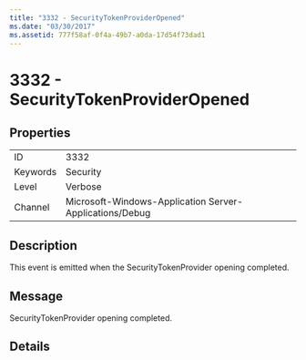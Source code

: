 ```yaml
---
title: "3332 - SecurityTokenProviderOpened"
ms.date: "03/30/2017"
ms.assetid: 777f58af-0f4a-49b7-a0da-17d54f73dad1
---
```

# 3332 - SecurityTokenProviderOpened
## Properties  


|||  
|-|-|  
|ID|3332|  
|Keywords|Security|  
|Level|Verbose|  
|Channel|Microsoft-Windows-Application Server-Applications/Debug|  

## Description  
 This event is emitted when the SecurityTokenProvider opening completed.  

## Message  
 SecurityTokenProvider opening completed.  

## Details
